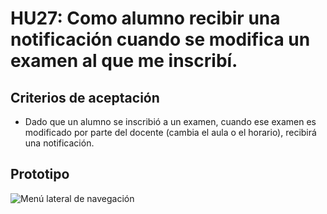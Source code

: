 # HU27: Como alumno recibir una notificación cuando se modifica un examen al que me inscribí.

## Criterios de aceptación
- Dado que un alumno se inscribió a un examen, cuando ese examen es modificado por parte del docente (cambia el aula o el horario), recibirá una notificación. 

## Prototipo
![Menú lateral de navegación](./prototipos/notificaciones.png)
